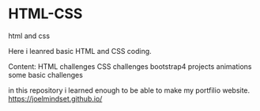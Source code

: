 # HTML-CSS
 html and css
 
Here i leanred basic HTML and CSS coding.

Content:
HTML challenges
CSS challenges
bootstrap4 projects
animations
some basic challenges 

in this repository i learned enough to be able to make my portfilio website. https://joelmindset.github.io/
